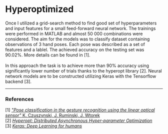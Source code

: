 # Hyperoptimized
Once I utilized a grid-search method to find good set of hyperparameters and input features for a small feed-forward neural network. The trainings were performed in MATLAB and almost 50 000 combinations were considered. The aim for the models was to classify dataset containing observations of 3 hand poses. Each pose was described as a set of features and a lablel. The achieved accuracy on the testing set was 90.02%. More details can be found in [1]. <br><br>
In this approach the task is to achieve more than 90% accuracy using significantly lower number of trials thanks to the hyperopt library [2]. Neural network models are to be constructed utilizing Keras with the Tensorflow backend [3].


---
### References
[1] [*"Pose classification in the gesture recognition using the linear optical sensor"* K. Czuszynski, J. Ruminski, J. Wtorek](http://ieeexplore.ieee.org/document/8004989/)  
[2] [*Hyperopt: Distributed Asynchronous Hyper-parameter Optimization*](https://github.com/hyperopt/hyperopt)  
[3] [*Keras: Deep Learning for humans*](https://github.com/keras-team/keras)
